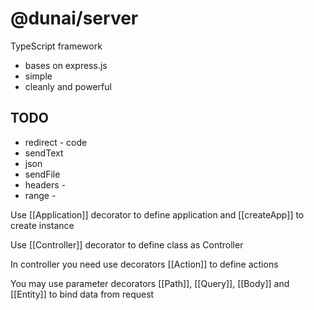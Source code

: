 # @dunai/server

TypeScript framework
* bases on express.js
* simple
* cleanly and powerful

## TODO
* redirect - code
* sendText
* json
* sendFile
* headers -
* range -

Use [[Application]] decorator to define application and [[createApp]] to create instance

Use [[Controller]] decorator to define class as Controller

In controller you need use decorators [[Action]] to define actions

You may use parameter decorators [[Path]], [[Query]], [[Body]] and [[Entity]] to bind data from request  
